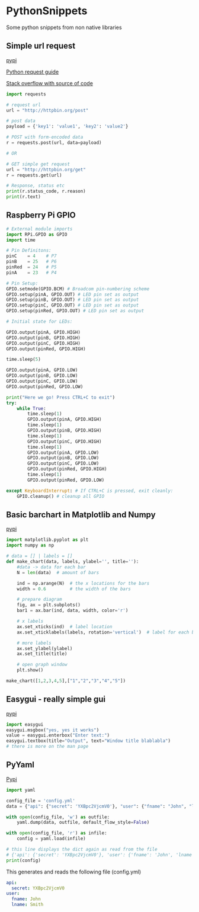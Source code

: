 # PythonSnippets
Some python snippets from non native libraries

## Simple url request
[pypi](https://pypi.python.org/pypi/requests)

[Python request guide](http://docs.python-requests.org/en/master/)

[Stack overflow with source of code](http://stackoverflow.com/questions/4476373/simple-url-get-post-function-in-python)

```python
import requests

# request url
url = "http://httpbin.org/post"

# post data
payload = {'key1': 'value1', 'key2': 'value2'}

# POST with form-encoded data
r = requests.post(url, data=payload)

# OR

# GET simple get request
url = "http://httpbin.org/get"
r = requests.get(url)

# Response, status etc
print(r.status_code, r.reason)
print(r.text)
```

## Raspberry Pi GPIO
```python
# External module imports
import RPi.GPIO as GPIO
import time

# Pin Definitons:
pinC    = 4    # P7
pinB    = 25   # P6
pinRed  = 24   # P5
pinA    = 23   # P4

# Pin Setup:
GPIO.setmode(GPIO.BCM) # Broadcom pin-numbering scheme
GPIO.setup(pinA, GPIO.OUT) # LED pin set as output
GPIO.setup(pinB, GPIO.OUT) # LED pin set as output
GPIO.setup(pinC, GPIO.OUT) # LED pin set as output
GPIO.setup(pinRed, GPIO.OUT) # LED pin set as output

# Initial state for LEDs:

GPIO.output(pinA, GPIO.HIGH)
GPIO.output(pinB, GPIO.HIGH)
GPIO.output(pinC, GPIO.HIGH)
GPIO.output(pinRed, GPIO.HIGH)

time.sleep(5)

GPIO.output(pinA, GPIO.LOW)
GPIO.output(pinB, GPIO.LOW)
GPIO.output(pinC, GPIO.LOW)
GPIO.output(pinRed, GPIO.LOW)

print("Here we go! Press CTRL+C to exit")
try:
    while True:
        time.sleep(1)
        GPIO.output(pinA, GPIO.HIGH)
        time.sleep(1)
        GPIO.output(pinB, GPIO.HIGH)
        time.sleep(1)
        GPIO.output(pinC, GPIO.HIGH)
        time.sleep(1)
        GPIO.output(pinA, GPIO.LOW)
        GPIO.output(pinB, GPIO.LOW)
        GPIO.output(pinC, GPIO.LOW)
        GPIO.output(pinRed, GPIO.HIGH)
        time.sleep(1)
        GPIO.output(pinRed, GPIO.LOW)

except KeyboardInterrupt: # If CTRL+C is pressed, exit cleanly:
    GPIO.cleanup() # cleanup all GPIO

```

## Basic barchart in Matplotlib and Numpy
[pypi](https://pypi.python.org/pypi/matplotlib)

```python
import matplotlib.pyplot as plt
import numpy as np

# data = [] | labels = []
def make_chart(data, labels, ylabel='', title=''):
    #data -> data for each bar
    N = len(data)  # amount of bars

    ind = np.arange(N)  # the x locations for the bars
    width = 0.6         # the width of the bars

    # prepare diagram
    fig, ax = plt.subplots()
    bar1 = ax.bar(ind, data, width, color='r')

    # x labels
    ax.set_xticks(ind)  # label location
    ax.set_xticklabels(labels, rotation='vertical')  # label for each bit of data

    # more labels
    ax.set_ylabel(ylabel)
    ax.set_title(title)

    # open graph window
    plt.show()

make_chart([1,2,3,4,5],["1","2","3","4","5"])
```


## Easygui - really simple gui
[pypi](https://pypi.python.org/pypi/easygui)

```python
import easygui
easygui.msgbox("yes, yes it works")
value = easygui.enterbox("Enter text:")
easygui.textbox(title="Output", text="Window title blablabla")
# there is more on the man page
```

## PyYaml
[Pypi](https://pypi.python.org/pypi/PyYAML)

```python
import yaml

config_file = 'config.yml'
data = {"api": {"secret": 'YXBpc2VjcmV0'}, "user": {"fname": "John", "lname": "Smith"}}

with open(config_file, 'w') as outfile:
    yaml.dump(data, outfile, default_flow_style=False)

with open(config_file, 'r') as infile:
    config = yaml.load(infile)

# this line displays the dict again as read from the file
# {'api': {'secret': 'YXBpc2VjcmV0'}, 'user': {'fname': 'John', 'lname': 'Smith'}}
print(config)
```

This generates and reads the following file (config.yml)
```yaml
api:
  secret: YXBpc2VjcmV0
user:
  fname: John
  lname: Smith
```